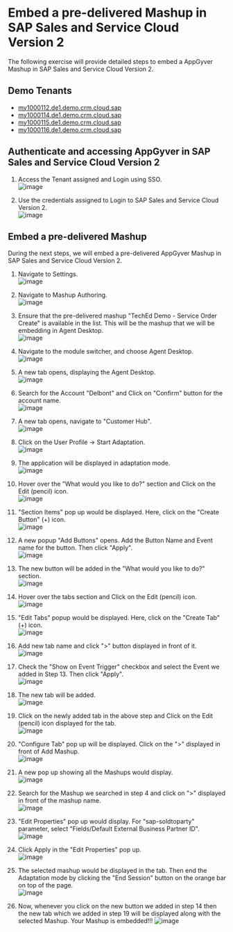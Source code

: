 # Embed a pre-delivered Mashup in SAP Sales and Service Cloud Version 2
The following exercise will provide detailed steps to embed a AppGyver Mashup in SAP Sales and Service Cloud Version 2.

## Demo Tenants
* [my1000112.de1.demo.crm.cloud.sap](https://my1000112.de1.demo.crm.cloud.sap/)
* [my1000114.de1.demo.crm.cloud.sap](https://my1000114.de1.demo.crm.cloud.sap/)
* [my1000115.de1.demo.crm.cloud.sap](https://my1000115.de1.demo.crm.cloud.sap/)
* [my1000116.de1.demo.crm.cloud.sap](https://my1000116.de1.demo.crm.cloud.sap/)

## Authenticate and accessing AppGyver in SAP Sales and Service Cloud Version 2 
1. Access the Tenant assigned and Login using SSO. <br/>
   ![image](https://user-images.githubusercontent.com/117337025/201430903-b1148253-be20-4ae3-9bb0-f71647c3402f.png)

2. Use the credentials assigned to Login to SAP Sales and Service Cloud Version 2. <br/>
   ![image](https://user-images.githubusercontent.com/117337025/201431214-b8eed869-9442-4850-b9cd-e54424dc41f2.png)

## Embed a pre-delivered Mashup
During the next steps, we will embed a pre-delivered AppGyver Mashup in SAP Sales and Service Cloud Version 2.

1. Navigate to Settings. <br/>
   ![image](https://user-images.githubusercontent.com/84871522/199808023-b1958666-8c09-4317-b991-89e3ae87a4cb.png)

2. Navigate to Mashup Authoring. <br/>
   ![image](https://user-images.githubusercontent.com/84871522/199808231-c991038e-2232-453c-b1ee-40c23cc60f34.png)

3. Ensure that the pre-delivered mashup "TechEd Demo - Service Order Create" is available in the list. This will be the mashup that we will be embedding in Agent Desktop. <br/>
   ![image](https://user-images.githubusercontent.com/84871522/199808381-4f3e250c-4f5f-4009-a435-246e5cfab19b.png)

4. Navigate to the module switcher, and choose Agent Desktop. <br/>
   ![image](https://user-images.githubusercontent.com/84871522/199808586-dcdf0a93-c27e-4d11-a5a6-b668ce599079.png)

5. A new tab opens, displaying the Agent Desktop. <br/>
   ![image](https://user-images.githubusercontent.com/84871522/199808932-a71a79d0-cc83-4eee-ad6f-8910a99a008a.png)

6. Search for the Account "Delbont" and Click on "Confirm" button for the account name. <br/>
   ![image](https://user-images.githubusercontent.com/84871522/199809064-20e2ce92-91fb-4990-93bf-8a7e85d88b34.png)

7. A new tab opens, navigate to "Customer Hub". <br/>
   ![image](https://user-images.githubusercontent.com/84871522/199809388-d49aa9a1-d16f-4180-8607-664495576735.png)

8. Click on the User Profile -> Start Adaptation. <br/>
   ![image](https://user-images.githubusercontent.com/84871522/199809514-1efe9435-004d-4aea-9d68-f123361a4f8b.png)

9. The application will be displayed in adaptation mode. <br/>
    ![image](https://user-images.githubusercontent.com/84871522/199809634-4d9cd954-6c30-451d-aab0-b0e40e22f1c9.png)

10. Hover over the "What would you like to do?" section and Click on the Edit (pencil) icon. <br/>
    ![image](https://user-images.githubusercontent.com/84871522/199809748-c40eae98-c8e0-4c0d-b67a-a134ca40811b.png)

11. "Section Items" pop up would be displayed. Here, click on the "Create Button" (+) icon. <br/>
    ![image](https://user-images.githubusercontent.com/84871522/199809844-cda1ac84-9098-4fa3-98a4-eb5ff2b4a22e.png)

12. A new popup "Add Buttons" opens. Add the Button Name and Event name for the button. Then click "Apply". <br/>
    ![image](https://user-images.githubusercontent.com/84871522/199810150-5738d2c6-669c-47c1-b7fc-50cbf64b7849.png)

13. The new button will be added in the "What would you like to do?" section. <br/>
    ![image](https://user-images.githubusercontent.com/84871522/199810251-b5f64c89-422b-4558-b3bf-a73ca5cc3c0b.png)

14. Hover over the tabs section and Click on the Edit (pencil) icon. <br/>
    ![image](https://user-images.githubusercontent.com/84871522/199810974-5d58284b-698a-47d4-9da9-904c7074da57.png)

15. "Edit Tabs" popup would be displayed. Here, click on the "Create Tab" (+) icon. <br/>
    ![image](https://user-images.githubusercontent.com/84871522/199811281-c0919ba4-9407-475d-b963-dab2537263e1.png)

16. Add new tab name and click ">" button displayed in front of it. <br/>
    ![image](https://user-images.githubusercontent.com/84871522/199811438-4e85eb11-1f94-4fc9-9880-68850cce2fff.png)

17. Check the "Show on Event Trigger" checkbox and select the Event we added in Step 13. Then click "Apply". <br/>
    ![image](https://user-images.githubusercontent.com/84871522/199811601-88d66bca-7fa2-4cfd-9b09-7229c6403c8c.png)

18. The new tab will be added. <br/>
    ![image](https://user-images.githubusercontent.com/84871522/199811738-c6a4aebb-1881-4552-9a3e-ab72eece0984.png)

19. Click on the newly added tab in the above step and Click on the Edit (pencil) icon displayed for the tab. <br/>
    ![image](https://user-images.githubusercontent.com/84871522/199811954-c9ff0edf-c990-4f43-aec4-f4da0b0ba48e.png)

20. "Configure Tab" pop up will be displayed. Click on the ">" displayed in front of Add Mashup. <br/>
    ![image](https://user-images.githubusercontent.com/84871522/199812063-69d6ecf2-337d-4a15-b75e-0fa6c1bd5633.png)

21. A new pop up showing all the Mashups would display. <br/>
    ![image](https://user-images.githubusercontent.com/84871522/199812167-a23db0fa-cc0d-41eb-acc9-83b15d41ea50.png)

22. Search for the Mashup we searched in step 4 and click on ">" displayed in front of the mashup name. <br/>
    ![image](https://user-images.githubusercontent.com/84871522/199812399-bf728c25-7a94-4be9-8f41-dda0107be597.png)

23. "Edit Properties" pop up would display. For "sap-soldtoparty" parameter, select "Fields/Default External Business Partner ID". <br/>
    ![image](https://user-images.githubusercontent.com/84871522/199812668-2d7b9ff6-f760-457d-9777-a5a2ca04bee1.png)

24. Click Apply in the "Edit Properties" pop up. <br/>
    ![image](https://user-images.githubusercontent.com/84871522/199813798-72d0137d-9b48-4309-a3a6-e14c7d2a488e.png)

25. The selected mashup would be displayed in the tab. Then end the Adaptation mode by clicking the "End Session" button on the orange bar on top of the page. <br/>
    ![image](https://user-images.githubusercontent.com/84871522/199814061-d5d8d3d1-a299-405a-b141-de817a4d632c.png)

26. Now, whenever you click on the new button we added in step 14 then the new tab which we added in step 19 will be displayed along with the selected Mashup. Your Mashup is embedded!!!
    ![image](https://user-images.githubusercontent.com/84871522/199814158-3d88d57c-6132-4e03-a1aa-39b9fb3f7505.png)
